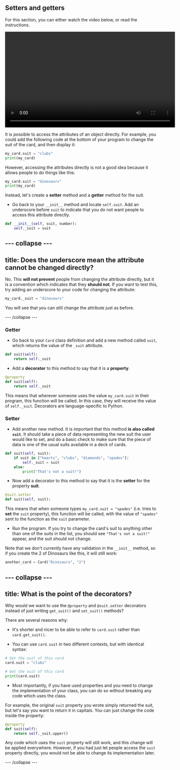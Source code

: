 ## Setters and getters

For this section, you can either watch the video below, or read the instructions.

<video width="560" height="315" controls>
<source src="resources/clip3.mp4" type="video/mp4">
Your browser does not support the video tag, try FireFox or Chrome
</video>

It is possible to access the attributes of an object directly. For example, you could add the following code at the bottom of your program to change the suit of the card, and then display it:

```python
my_card.suit = "clubs"
print(my_card)
```

However, accessing the attributes directly is not a good idea because it allows people to do things like this:

```python
my_card.suit = "dinosaurs"
print(my_card)
```

Instead, let's create a **setter** method and a **getter** method for the suit.

+ Go back to your `__init__` method and locate `self.suit`. Add an underscore before `suit` to indicate that you do not want people to access this attribute directly.

```python
def __init__(self, suit, number):
    self._suit = suit
```
--- collapse ---
---
title: Does the underscore mean the attribute cannot be changed directly?
---
No. This **will not prevent** people from changing the attribute directly, but it is a convention which indicates that they **should not**. If you want to test this, try adding an underscore to your code for changing the attribute:

```python
my_card._suit = "dinosaurs"
```

You will see that you can still change the attribute just as before.

--- /collapse ---

### Getter

+ Go back to your `Card` class definition and add a new method called `suit`, which returns the value of the `_suit` attribute.

```python
def suit(self):
    return self._suit
```

+ Add a **decorator** to this method to say that it is a **property**.

```python
@property
def suit(self):
    return self._suit
```

This means that wherever someone uses the value `my_card.suit` in their program, this function will be called. In this case, they will receive the value of `self._suit`. Decorators are language-specific to Python.

### Setter

+ Add another new method. It is important that this method **is also called `suit`**. It should take a piece of data representing the new suit the user would like to set, and do a basic check to make sure that the piece of data is one of the usual suits available in a deck of cards.

```python
def suit(self, suit):
    if suit in ["hearts", "clubs", "diamonds", "spades"]:
        self._suit = suit
    else:
        print("That's not a suit!")
```
+ Now add a decorator to this method to say that it is the **setter** for the property **suit**.

```Python
@suit.setter
def suit(self, suit):
```

This means that when someone types `my_card.suit = "spades"` (i.e. tries to **set** the `suit` property), this function will be called, with the value of `"spades"` sent to the function as the `suit` parameter.

+ Run the program. If you try to change the card's suit to anything other than one of the suits in the list, you should see `"That's not a suit!"` appear, and the suit should not change.

Note that we don't currently have any validation in the `__init__` method, so if you create the 2 of Dinosaurs like this, it will still work:

```Python
another_card = Card("Dinosaurs", "2")
```

--- collapse ---
---
title: What is the point of the decorators?
---
Why would we want to use the `@property` and `@suit.setter` decorators instead of just writing `get_suit()` and `set_suit()` methods?

There are several reasons why:

- It's shorter and nicer to be able to refer to `card.suit` rather than `card.get_suit()`.

- You can use `card.suit` in two different contexts, but with identical syntax:

```Python
# Set the suit of this card
card.suit = "clubs"

# Get the suit of this card
print(card.suit)
```

- Most importantly, if you have used properties and you need to change the implementation of your class, you can do so without breaking any code which uses the class.

For example, the original `suit` property you wrote simply returned the suit, but let's say you want to return it in capitals. You can just change the code inside the property:

```python
@property
def suit(self):
    return self._suit.upper()
```

Any code which uses the `suit` property will still work, and this change will be applied everywhere. However, if you had just let people access the `suit` property directly, you would not be able to change its implementation later.

--- /collapse ---
